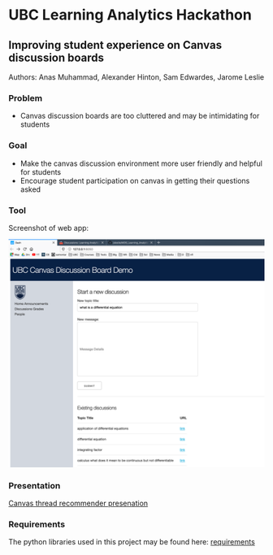 # UBC Learning Analytics Hackathon

## Improving student experience on Canvas discussion boards

Authors: Anas Muhammad, Alexander Hinton, Sam Edwardes, Jarome Leslie

### Problem

- Canvas discussion boards are too cluttered and may be intimidating for students


### Goal

- Make the canvas discussion environment more user friendly and helpful for students
- Encourage student participation on canvas in getting their questions asked


### Tool

Screenshot of web app:

![img](assets/canvas-demo-01.png)


### Presentation

[Canvas thread recommender presenation](https://github.com/jsleslie/MDS_Learning_Analytics/blob/master/pres/Canvas_thread_recommender.pptx)

### Requirements 

The python libraries used in this project may be found here: [requirements](https://github.com/jsleslie/MDS_Learning_Analytics/blob/master/doc/requirements.txt)
